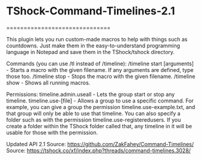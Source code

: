 # TShock-Command-Timelines-2.1
==============================

This plugin lets you run custom-made macros to help with things such as countdowns. Just make them in the easy-to-understand programming language in Notepad and save them in the TShock/tshock directory.

Commands (you can use /tl instead of /timeline):
/timeline start <file> [arguments] - Starts a macro with the given filename. If any arguments are defined, type those too.
/timeline stop <file> - Stops the macro with the given filename.
/timeline show - Shows all running macros.

Permissions:
timeline.admin.useall - Lets the group start or stop any timeline.
timeline.use-[file] - Allows a group to use a specific command. For example, you can give a group the permission timeline.use-example.txt, and that group will only be able to use that timeline. You can also specify a folder such as with the permission timeline.use-registeredusers. If you create a folder within the TShock folder called that, any timeline in it will be usable for those with the permission.
  
  Updated API 2.1
  Source: https://github.com/ZakFahey/Command-Timelines/
  Source: https://tshock.co/xf/index.php?threads/command-timelines.3028/
